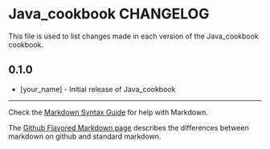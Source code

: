 # Java_cookbook CHANGELOG

This file is used to list changes made in each version of the Java_cookbook cookbook.

## 0.1.0
- [your_name] - Initial release of Java_cookbook

- - -
Check the [Markdown Syntax Guide](http://daringfireball.net/projects/markdown/syntax) for help with Markdown.

The [Github Flavored Markdown page](http://github.github.com/github-flavored-markdown/) describes the differences between markdown on github and standard markdown.
